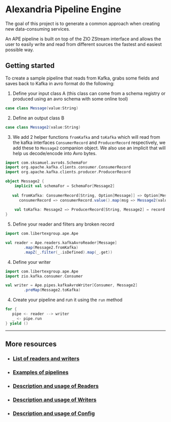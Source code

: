 # Alexandria Pipeline Engine

The goal of this project is to generate a common approach when creating new data-consuming services.

An APE pipeline is built on top of the ZIO ZStream interface and allows the user to easily write and read from 
different sources the fastest and easiest possible way.

## Getting started
To create a sample pipeline that reads from Kafka, grabs some fields and saves back to Kafka in avro format do the 
following:

1. Define your input class A (this class can come from a schema registry or produced using an avro schema with some 
   online tool)
```scala
case class Message(value:String)
```
2. Define an output class B
```scala
case class Message2(value:String)
```
3. We add 2 helper functions `fromKafka` and `toKafka` which will read from the kafka interfaces `ConsumerRecord` 
   and `ProducerRecord` respectively, we add these to `Message2` companion object. We also use an implicit that will 
   help us decode/encode into Avro bytes.
```scala
import com.sksamuel.avro4s.SchemaFor
import org.apache.kafka.clients.consumer.ConsumerRecord
import org.apache.kafka.clients.producer.ProducerRecord

object Message2 {
    implicit val schemaFor = SchemaFor[Message2]
    
   val fromKafka: ConsumerRecord[String, Option[Message]] => Option[Message2] =
      consumerRecord => consumerRecord.value().map(msg => Message2(value = msg.value))
   
    val toKafka: Message2 => ProducerRecord[String, Message2] = record => new ProducerRecord("", record)
}
```
5. Define your reader and filters any broken record
```scala
import com.libertexgroup.ape.Ape

val reader = Ape.readers.kafkaAvroReader[Message]
        .map(Message2.fromKafka)
        .mapZ(_.filter(_.isDefined).map(_.get))
```
4. Define your writer
```scala
import com.libertexgroup.ape.Ape
import zio.kafka.consumer.Consumer

val writer = Ape.pipes.kafkaAvroWriter[Consumer, Message2]
        .preMap(Message2.toKafka)
```
4. Create your pipeline and run it using the `run` method
```scala
for {
   pipe <- reader --> writer
   _ <- pipe.run
} yield ()
```
--------
More resources
--------
 - ### [List of readers and writers](docs/ReadersWritetsList.md)
 - ### [Examples of pipelines](docs/examples/Example1.md)
 - ### [Description and usage of Readers](docs/Readers.md)
 - ### [Description and usage of Writers](docs/Writers.md)
 - ### [Description and usage of Config](docs/Configs.md)